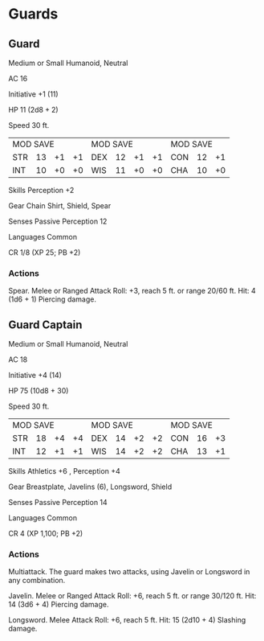 # Guards

## Guard

Medium or Small Humanoid, Neutral

AC 16

Initiative +1 (11)

HP 11  $(2\mathrm{d}8 + 2)$

Speed 30 ft.

<table><tr><td colspan="4">MOD SAVE</td><td colspan="4">MOD SAVE</td><td colspan="3">MOD SAVE</td></tr><tr><td>STR</td><td>13</td><td>+1</td><td>+1</td><td>DEX</td><td>12</td><td>+1</td><td>+1</td><td>CON</td><td>12</td><td>+1</td></tr><tr><td>INT</td><td>10</td><td>+0</td><td>+0</td><td>WIS</td><td>11</td><td>+0</td><td>+0</td><td>CHA</td><td>10</td><td>+0</td></tr></table>

Skills Perception +2

Gear Chain Shirt, Shield, Spear

Senses Passive Perception 12

Languages Common

CR 1/8 (XP 25; PB +2)

### Actions

Spear. Melee or Ranged Attack Roll: +3, reach 5 ft. or range 20/60 ft. Hit: 4 (1d6 + 1) Piercing damage.

## Guard Captain

Medium or Small Humanoid, Neutral

AC 18

Initiative +4 (14)

HP 75 (10d8 + 30)

Speed 30 ft.

<table><tr><td colspan="4">MOD SAVE</td><td colspan="4">MOD SAVE</td><td colspan="3">MOD SAVE</td></tr><tr><td>STR</td><td>18</td><td>+4</td><td>+4</td><td>DEX</td><td>14</td><td>+2</td><td>+2</td><td>CON</td><td>16</td><td>+3</td></tr><tr><td>INT</td><td>12</td><td>+1</td><td>+1</td><td>WIS</td><td>14</td><td>+2</td><td>+2</td><td>CHA</td><td>13</td><td>+1</td></tr></table>

Skills Athletics  $+6$ , Perception  $+4$

Gear Breastplate, Javelins (6), Longsword, Shield

Senses Passive Perception 14

Languages Common

CR 4 (XP 1,100; PB +2)

### Actions

Multiattack. The guard makes two attacks, using Javelin or Longsword in any combination.

Javelin. Melee or Ranged Attack Roll: +6, reach 5 ft. or range 30/120 ft. Hit: 14 (3d6 + 4) Piercing damage.

Longsword. Melee Attack Roll: +6, reach 5 ft. Hit: 15 (2d10 + 4) Slashing damage.
